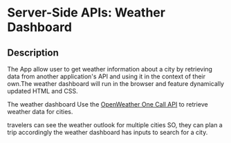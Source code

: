 # Server-Side APIs: Weather Dashboard

## Description

The App allow user to get weather information about a city by  retrieving data from another application's API and using it in the context of their own.The  weather dashboard  will run in the browser and feature dynamically updated HTML and CSS.

The weather dashboard Use the [OpenWeather One Call API](https://openweathermap.org/api/one-call-api) to retrieve weather data for cities. 

 travelers can see the weather outlook for multiple cities SO,  they can plan a trip accordingly
the weather dashboard has  inputs to search for a city.

